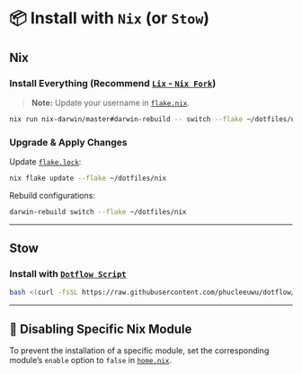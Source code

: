 # 📦 Install with `Nix` (or `Stow`)

## **Nix**

### Install Everything (Recommend [`Lix` - `Nix Fork`](https://github.com/lix-project/lix))

> **Note:** Update your username in [`flake.nix`](./nix/flake.nix).

```bash
nix run nix-darwin/master#darwin-rebuild -- switch --flake ~/dotfiles/nix
```

### Upgrade & Apply Changes

Update [`flake.lock`](./nix/darwin/flake.lock):

```bash
nix flake update --flake ~/dotfiles/nix
```

Rebuild configurations:

```bash
darwin-rebuild switch --flake ~/dotfiles/nix
```

---

## **Stow**

### Install with [`Dotflow Script`](https://github.com/phucleeuwu/dotflow)

```bash
bash <(curl -fsSL https://raw.githubusercontent.com/phucleeuwu/dotflow/main/i.sh)
```

---

## 🚫 Disabling Specific Nix Module

To prevent the installation of a specific module, set the corresponding module’s `enable` option to `false` in [`home.nix`](./nix/darwin/home.nix).
